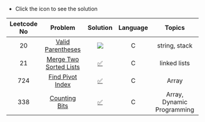 * Click the icon to see the solution

|Leetcode No|Problem    |Solution   |Language|Topics|
|:-----------:|:-----------:|:-----------:|:--------------:|:--------------:|
|20         |[Valid Parentheses](https://leetcode.com/problems/valid-parentheses/)|[![](images/a.png)](https://github.com/meteahmetyakar/leetcode-problems/blob/main/problems/1.Valid%20Parantheses/solution.c)|C|string, stack|
|21|[Merge Two Sorted Lists](https://leetcode.com/problems/merge-two-sorted-lists/)|[✅](https://github.com/meteahmetyakar/leetcode-problems/tree/main/problems/2.Merge%20Two%20Sorted%20Lists/solution.c)|C|linked lists|
|724|[Find Pivot Index](https://leetcode.com/problems/find-pivot-index/)|[✅](https://github.com/meteahmetyakar/leetcode-problems/tree/main/problems/3.Find%20Pivot%20Index/solution.c)|C|Array|
|338|[Counting Bits](https://leetcode.com/problems/counting-bits/)|[✅](https://github.com/meteahmetyakar/leetcode-problems/tree/main/problems/4.Counting%20Bits/solution.c)|C|Array, Dynamic Programming|
